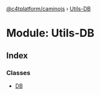 [@c4tplatform/caminojs](../api.md) › [Utils-DB](utils_db.md)

# Module: Utils-DB

## Index

### Classes

* [DB](../classes/utils_db.db.md)
